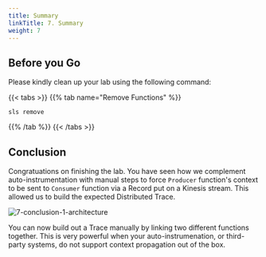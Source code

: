 ```yaml
---
title: Summary
linkTitle: 7. Summary
weight: 7
---
```


## Before you Go

Please kindly clean up your lab using the following command:

{{< tabs >}} {{% tab name="Remove Functions" %}}
```
sls remove
```
{{% /tab %}} {{< /tabs >}}

## Conclusion

Congratuations on finishing the lab. You have seen how we complement auto-instrumentation with manual steps to force `Producer` function's context to be sent to `Consumer` function via a Record put on a Kinesis stream. This allowed us to build the expected Distributed Trace.


![7-conclusion-1-architecture](../images/7-conclusion-1-architecture.png)

You can now build out a Trace manually by linking two different functions together. This is very powerful when your auto-instrumenation, or third-party systems, do not support context propagation out of the box.